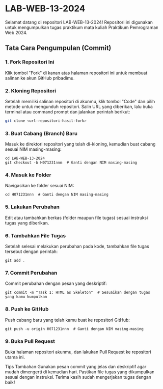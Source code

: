 # LAB-WEB-13-2024

Selamat datang di repositori LAB-WEB-13-2024! Repositori ini digunakan untuk mengumpulkan tugas praktikum mata kuliah Praktikum Pemrograman Web 2024.

## Tata Cara Pengumpulan (Commit)


### 1. Fork Repositori Ini
Klik tombol "Fork" di kanan atas halaman repositori ini untuk membuat salinan ke akun GitHub pribadimu.

### 2. Kloning Repositori
Setelah memiliki salinan repositori di akunmu, klik tombol "Code" dan pilih metode untuk mengunduh repositori. Salin URL yang diberikan, lalu buka terminal atau command prompt dan jalankan perintah berikut:

```bash
git clone <url-repositori-hasil-fork> 
```
### 3. Buat Cabang (Branch) Baru
Masuk ke direktori repositori yang telah di-kloning, kemudian buat cabang sesuai NIM masing-masing:
```
cd LAB-WEB-13-2024
git checkout -b H071231nnn  # Ganti dengan NIM masing-masing
```
### 4. Masuk ke Folder
Navigasikan ke folder sesuai NIM:
```
cd H071231nnn  # Ganti dengan NIM masing-masing
```
### 5. Lakukan Perubahan
Edit atau tambahkan berkas (folder maupun file tugas) sesuai instruksi tugas yang diberikan.

### 6. Tambahkan File Tugas
Setelah selesai melakukan perubahan pada kode, tambahkan file tugas tersebut dengan perintah:
```
git add .
```
### 7. Commit Perubahan
Commit perubahan dengan pesan yang deskriptif:
```
git commit -m "Task 1: HTML as Skeleton"  # Sesuaikan dengan tugas yang kamu kumpulkan
```
### 8. Push ke GitHub
Push cabang baru yang telah kamu buat ke repositori GitHub:
```
git push -u origin H071231nnn  # Ganti dengan NIM masing-masing
```
### 9. Buka Pull Request
Buka halaman repositori akunmu, dan lakukan Pull Request ke repositori utama ini.

Tips Tambahan
Gunakan pesan commit yang jelas dan deskriptif agar mudah dimengerti di kemudian hari.
Pastikan file tugas yang dikumpulkan sesuai dengan instruksi.
Terima kasih sudah mengerjakan tugas dengan baik!
